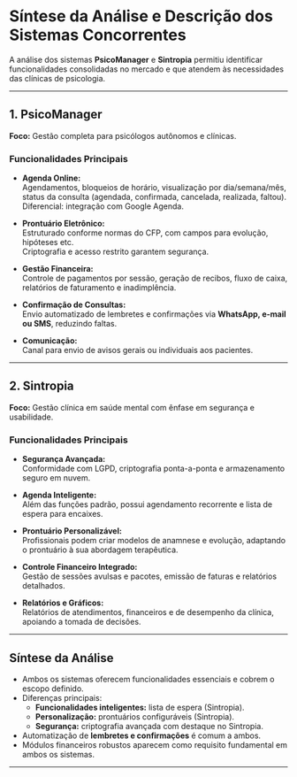 # Síntese da Análise e Descrição dos Sistemas Concorrentes

A análise dos sistemas **PsicoManager** e **Sintropia** permitiu identificar funcionalidades consolidadas no mercado e que atendem às necessidades das clínicas de psicologia.

---

## 1. PsicoManager

**Foco:** Gestão completa para psicólogos autônomos e clínicas.  

### Funcionalidades Principais
- **Agenda Online:**  
  Agendamentos, bloqueios de horário, visualização por dia/semana/mês, status da consulta (agendada, confirmada, cancelada, realizada, faltou).  
  Diferencial: integração com Google Agenda.  

- **Prontuário Eletrônico:**  
  Estruturado conforme normas do CFP, com campos para evolução, hipóteses etc.  
  Criptografia e acesso restrito garantem segurança.  

- **Gestão Financeira:**  
  Controle de pagamentos por sessão, geração de recibos, fluxo de caixa, relatórios de faturamento e inadimplência.  

- **Confirmação de Consultas:**  
  Envio automatizado de lembretes e confirmações via **WhatsApp, e-mail ou SMS**, reduzindo faltas.  

- **Comunicação:**  
  Canal para envio de avisos gerais ou individuais aos pacientes.  

---

## 2. Sintropia

**Foco:** Gestão clínica em saúde mental com ênfase em segurança e usabilidade.  

### Funcionalidades Principais
- **Segurança Avançada:**  
  Conformidade com LGPD, criptografia ponta-a-ponta e armazenamento seguro em nuvem.  

- **Agenda Inteligente:**  
  Além das funções padrão, possui agendamento recorrente e lista de espera para encaixes.  

- **Prontuário Personalizável:**  
  Profissionais podem criar modelos de anamnese e evolução, adaptando o prontuário à sua abordagem terapêutica.  

- **Controle Financeiro Integrado:**  
  Gestão de sessões avulsas e pacotes, emissão de faturas e relatórios detalhados.  

- **Relatórios e Gráficos:**  
  Relatórios de atendimentos, financeiros e de desempenho da clínica, apoiando a tomada de decisões.  

---

## Síntese da Análise

- Ambos os sistemas oferecem funcionalidades essenciais e cobrem o escopo definido.  
- Diferenças principais:  
  - **Funcionalidades inteligentes:** lista de espera (Sintropia).  
  - **Personalização:** prontuários configuráveis (Sintropia).  
  - **Segurança:** criptografia avançada com destaque no Sintropia.  
- Automatização de **lembretes e confirmações** é comum a ambos.  
- Módulos financeiros robustos aparecem como requisito fundamental em ambos os sistemas.  

---
